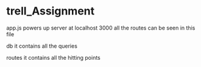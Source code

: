 # trell_Assignment

app.js powers up server at localhost 3000
all the routes can be seen in this file

db
it contains all the queries

routes
it contains all the hitting points

